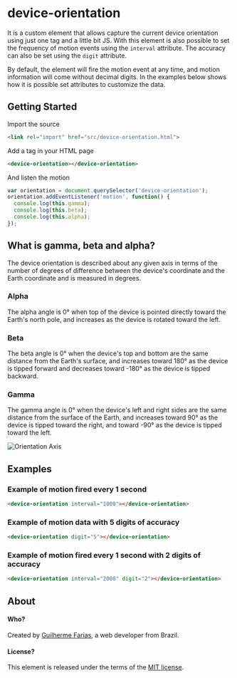 # device-orientation

It is a custom element that allows capture the current device orientation using just one tag and a little bit JS.
With this element is also possible to set the frequency of motion events using the <code>interval</code> attribute.
The accuracy can also be set using the <code>digit</code> attribute.

By default, the element will fire the motion event at any time, and motion information will come without decimal digits.
In the examples below shows how it is possible set attributes to customize the data.

## Getting Started

Import the source

```html
<link rel="import" href="src/device-orientation.html">
```

Add a tag in your HTML page
```html
<device-orientation></device-orientation>
```
And listen the motion

```javascript
var orientation = document.querySelector('device-orientation');
orientation.addEventListener('motion', function() {
  console.log(this.gamma);
  console.log(this.beta);
  console.log(this.alpha);
});
```

## What is gamma, beta and alpha?

The device orientation is described about any given axis in terms of the number of degrees of difference between the device's coordinate and the Earth coordinate and is measured in degrees.

### Alpha
The alpha angle is 0° when top of the device is pointed directly toward the Earth's north pole, and increases as the device is rotated toward the left.

### Beta
The beta angle is 0° when the device's top and bottom are the same distance from the Earth's surface, and increases toward 180° as the device is tipped forward and decreases toward -180° as the device is tipped backward.

### Gamma
The gamma angle is 0° when the device's left and right sides are the same distance from the surface of the Earth, and increases toward 90° as the device is tipped toward the right, and toward -90° as the device is tipped toward the left.

![Orientation Axis](http://i58.tinypic.com/ampljd.png)


## Examples
### Example of motion fired every 1 second
```html
<device-orientation interval="1000"></device-orientation>
```

### Example of motion data with 5 digits of accuracy
```html
<device-orientation digit="5"></device-orientation>
```

### Example of motion fired every 1 second with 2 digits of accuracy
```html
<device-orientation interval="2000" digit="2"></device-orientation>
```

## About

#### Who?
Created by [Guilherme Farias](http://guilhermefarias.com/), a web developer from Brazil.

#### License?
This element is released under the terms of the [MIT license](https://github.com/guilhermefarias/device-orientation/blob/master/MIT-LICENSE).
